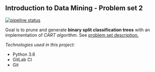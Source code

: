 ## Introduction to Data Mining - Problem set 2

[![pipeline status](https://gitlab.com/Anaxilaus/bil3003-ps2/badges/master/pipeline.svg)](https://gitlab.com/Anaxilaus/bil3003-ps2/commits/master)

Goal is to prune and generate **binary split classification trees** with an implementation of *CART algorithm*. See [problem set description.](./DESCRIPTION.pdf)

*Technologies used in this project:*

- Python 3.8
- GitLab CI
- Git
